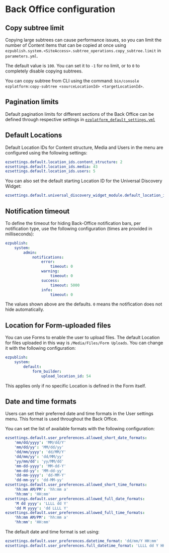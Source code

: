 # Back Office configuration

## Copy subtree limit

Copying large subtrees can cause performance issues, so you can limit the number of Content items
that can be copied at once using `ezpublish.system.<SiteAccess>.subtree_operations.copy_subtree.limit`
in `parameters.yml`.

The default value is `100`. You can set it to `-1` for no limit,
or to `0` to completely disable copying subtrees.

You can copy subtree from CLI using the command: `bin/console ezplatform:copy-subtree <sourceLocationId> <targetLocationId>`.

## Pagination limits

Default pagination limits for different sections of the Back Office can be defined through respective settings in
[`ezplatform_default_settings.yml`](https://github.com/ezsystems/ezplatform-admin-ui/blob/master/src/bundle/Resources/config/ezplatform_default_settings.yml#L7)

## Default Locations

Default Location IDs for Content structure, Media and Users in the menu are configured using the following settings:

``` yaml
ezsettings.default.location_ids.content_structure: 2
ezsettings.default.location_ids.media: 43
ezsettings.default.location_ids.users: 5
```

You can also set the default starting Location ID for the Universal Discovery Widget:

``` yaml
ezsettings.default.universal_discovery_widget_module.default_location_id: 1
```

## Notification timeout

To define the timeout for hiding Back-Office notification bars, per notification type,
use the following configuration (times are provided in milliseconds):

``` yaml
ezpublish:
    system:
        admin:
            notifications:
                error:
                    timeout: 0
                warning:
                    timeout: 0
                success:
                    timeout: 5000
                info:
                    timeout: 0
```

The values shown above are the defaults. `0` means the notification does not hide automatically.

## Location for Form-uploaded files

You can use Forms to enable the user to upload files.
The default Location for files uploaded in this way is `/Media/Files/Form Uploads`.
You can change it with the following configuration:

``` yaml
ezpublish:
    system:
        default:
            form_builder:
                upload_location_id: 54
```

This applies only if no specific Location is defined in the Form itself.

## Date and time formats

Users can set their preferred date and time formats in the User settings menu.
This format is used throughout the Back Office.

You can set the list of available formats with the following configuration:

``` yaml
ezsettings.default.user_preferences.allowed_short_date_formats:
    'mm/dd/yyyy': 'MM/dd/Y'
    'mm/dd/yy': 'MM/dd/yy'
    'dd/mm/yyyy': 'dd/MM/Y'
    'dd/mm/yy': 'dd/MM/yy'
    'yy/mm/dd': 'yy/MM/dd'
    'mm-dd-yyyy': 'MM-dd-Y'
    'mm-dd-yy': 'MM-dd-yy'
    'dd-mm-yyyy': 'dd-MM-Y'
    'dd-mm-yy': 'dd-MM-yy'
ezsettings.default.user_preferences.allowed_short_time_formats:
    'hh:mm AM/PM': 'hh:mm a'
    'hh:mm': 'HH:mm'
ezsettings.default.user_preferences.allowed_full_date_formats:
    'M dd yyyy': 'LLLL dd Y'
    'dd M yyyy': 'dd LLLL Y'
ezsettings.default.user_preferences.allowed_full_time_formats:
    'hh:mm AM/PM': 'hh:mm a'
    'hh:mm': 'HH:mm'
```

The default date and time format is set using:

``` yaml
ezsettings.default.user_preferences.datetime_format: 'dd/mm/Y HH:mm'
ezsettings.default.user_preferences.full_datetime_format: 'LLLL dd Y HH:mm'
```

